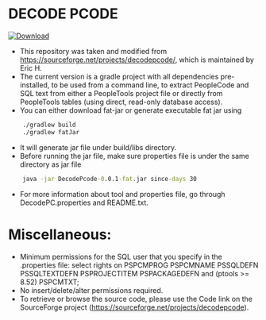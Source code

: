# DECODE PCODE
[ ![Download](https://api.bintray.com/packages/sachinsh76/Maven/Decode-Pcode/images/download.svg) ](https://bintray.com/sachinsh76/Maven/Decode-Pcode/_latestVersion)
- This repository was taken and modified from https://sourceforge.net/projects/decodepcode/, which is maintained by Eric H.
- The current version is a gradle project with all dependencies pre-installed, to be used from a command line, to extract PeopleCode and SQL text from either a PeopleTools project file or directly from PeopleTools tables (using direct, read-only database access).
- You can either download fat-jar or generate executable fat jar using

```cmd
    ./gradlew build
    ./gradlew fatJar
```

- It will generate jar file under build/libs directory. 
- Before running the jar file, make sure properties file is under the same directory as jar file

```cmd
    java -jar DecodePcode-0.0.1-fat.jar since-days 30
```

- For more information about tool and properties file, go through DecodePC.properties and README.txt.

# Miscellaneous:
- Minimum permissions for the SQL user that you specify in the .properties file:
select rights on PSPCMPROG PSPCMNAME PSSQLDEFN PSSQLTEXTDEFN PSPROJECTITEM PSPACKAGEDEFN and (ptools >= 8.52) PSPCMTXT; 
- No insert/delete/alter permissions required.
- To retrieve or browse the source code, please use the Code link on the SourceForge project (https://sourceforge.net/projects/decodepcode).